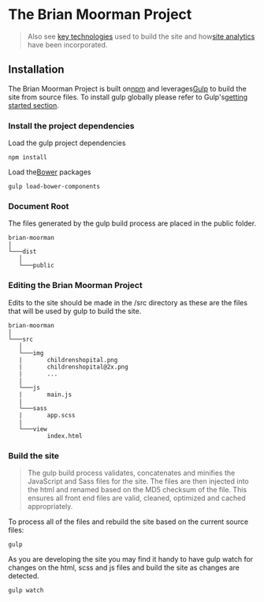 # The Brian Moorman Project
> Also see [key technologies](builtwith.md) used to build the site and how[site analytics](analytics.md) have been incorporated.

## Installation
The Brian Moorman Project is built on[npm](https://www.npmjs.com/) and leverages[Gulp](https://github.com/gulpjs/gulp) to build the site from source files.  To install gulp globally please refer to Gulp's[getting started section](https://github.com/gulpjs/gulp/blob/master/docs/getting-started.md).

### Install the project dependencies
Load the gulp project dependencies
```shell
npm install
```
Load the[Bower](https://bower.io/) packages
```shell
gulp load-bower-components
```

### Document Root
The files generated by the gulp build process are placed in the public folder. 
```
brian-moorman
│
└───dist
   │
   └───public
```

### Editing the Brian Moorman Project
Edits to the site should be made in the /src directory as these are the files that will be used by gulp to build the site.
```
brian-moorman
│
└───src
   │
   └───img
   |       childrenshopital.png
   |       childrenshopital@2x.png
   |       ...
   |
   └───js
   |       main.js
   |       
   └───sass
   |       app.scss
   |       
   └───view
           index.html
```

### Build the site
> The gulp build process validates, concatenates and minifies the JavaScript and Sass files for the site.  The files are then injected into the html and renamed based on the MD5 checksum of the file.  This ensures all front end files are valid, cleaned, optimized and cached appropriately. 

To process all of the files and rebuild the site based on the current source files:
```shell
gulp
```
As you are developing the site you may find it handy to have gulp watch for changes on the html, scss and js files and build the site as changes are detected.
```shell
gulp watch
```

